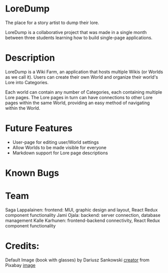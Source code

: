 # LoreDump
The place for a story artist to dump their lore.

LoreDump is a collaborative project that was made in a single month between three students learning how to build single-page applications. 

# Description
LoreDump is a Wiki Farm, an application that hosts multiple Wikis (or Worlds as we call it). Users can create their own World and organize their world's Lore into Categories. 

Each world can contain any number of Categories, each containing multiple Lore pages. The Lore pages in turn can have connections to other Lore pages within the same World, providing an easy method of navigating within the World. 

# Future Features
+ User-page for editing user/World settings
+ Allow Worlds to be made visible for everyone
+ Markdown support for Lore page descriptions

# Known Bugs


# Team
Saga Lappalainen: frontend: MUI, graphic design and layout, React Redux component functionality
Jami Ojala: backend: server connection, database management
Kalle Karhunen: frontend-backend connectivity, React Redux component functionality

# Credits:
Default Image (book with glasses) by Dariusz Sankowski <a href="https://pixabay.com/users/dariuszsankowski-1441456/?utm_source=link-attribution&utm_medium=referral&utm_campaign=image&utm_content=1052010">creator</a> 
from Pixabay <a href="https://pixabay.com//?utm_source=link-attribution&utm_medium=referral&utm_campaign=image&utm_content=1052010">image</a>

